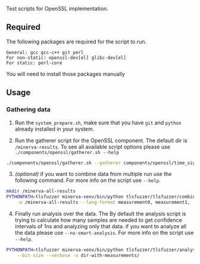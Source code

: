 Test scripts for OpenSSL implementation.

## Required

The following packages are required for the script to run.

    General: gcc gcc-c++ git perl
    For non-static: openssl-dev[el] glibc-dev[el]
    For static: perl-core

You will need to install those packages manually

## Usage

### Gathering data

1) Run the `system_prepare.sh`, make sure that you have `git` and `python`
already installed in your system.

2) Run the gatherer script for the OpenSSL component. The default dir is
`/minerva-results`. To see all available script options please use
`./components/openssl/gatherer.sh --help`

```bash
./components/openssl/gatherer.sh --gatherer components/openssl/time_sign_openssl.c --static
```

3) *(optional)* if you want to combine data from multiple run use the following
command. For more info on the script use `--help`.

```bash
mkdir /minerva-all-results
PYTHONPATH=tlsfuzzer minerva-venv/bin/python tlsfuzzer/tlsfuzzer/combine.py \
    -o /minerva-all-results --long-format measurement0, measurement1, ...
```

4) Finally run analysis over the data. The By default the analysis script is trying
to calculate how many samples are needed to get confidence intervals of 1ns
and analyzing only that data. if you want to analyze all the data please use
`--no-smart-analysis`. For more info on the script use `--help`.

```bash
PYTHONPATH=tlsfuzzer minerva-venv/bin/python tlsfuzzer/tlsfuzzer/analysis.py \
    --bit-size --verbose -o dir-with-measurements/
```